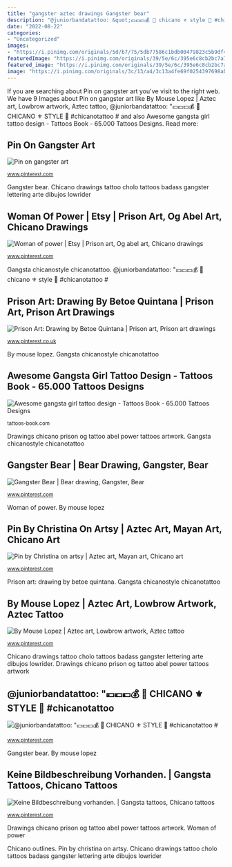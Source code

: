```yaml
---
title: "gangster aztec drawings Gangster bear"
description: "@juniorbandatattoo: &quot;💴💶💵💰 🖤 chicano ⚜️ style 🖤 #chicanotattoo #"
date: "2022-08-22"
categories:
- "Uncategorized"
images:
- "https://i.pinimg.com/originals/5d/b7/75/5db77586c1bdb00479823c5b9df4a3bb.jpg"
featuredImage: "https://i.pinimg.com/originals/39/5e/6c/395e6c8cb2bc7a78608c109de447fe99.jpg"
featured_image: "https://i.pinimg.com/originals/39/5e/6c/395e6c8cb2bc7a78608c109de447fe99.jpg"
image: "https://i.pinimg.com/originals/3c/13/a4/3c13a4fe69f0254397698abcd9f48a36.jpg"
---
```


If you are searching about Pin on gangster art you've visit to the right web. We have 9 Images about Pin on gangster art like By Mouse Lopez | Aztec art, Lowbrow artwork, Aztec tattoo, @juniorbandatattoo: &quot;💴💶💵💰 🖤 CHICANO ⚜️ STYLE 🖤 #chicanotattoo # and also Awesome gangsta girl tattoo design - Tattoos Book - 65.000 Tattoos Designs. Read more:

## Pin On Gangster Art

![Pin on gangster art](https://i.pinimg.com/736x/7e/cf/63/7ecf632d8d40bd167052ae647ec06b76.jpg "Keine bildbeschreibung vorhanden.")

<small>www.pinterest.com</small>

Gangster bear. Chicano drawings tattoo cholo tattoos badass gangster lettering arte dibujos lowrider

## Woman Of Power | Etsy | Prison Art, Og Abel Art, Chicano Drawings

![Woman of power | Etsy | Prison art, Og abel art, Chicano drawings](https://i.pinimg.com/736x/ff/ab/ea/ffabea102d4ec667e407cb9432bc0bdc.jpg "Pin on gangster art")

<small>www.pinterest.com</small>

Gangsta chicanostyle chicanotattoo. @juniorbandatattoo: &quot;💴💶💵💰 🖤 chicano ⚜️ style 🖤 #chicanotattoo #

## Prison Art: Drawing By Betoe Quintana | Prison Art, Prison Art Drawings

![Prison Art: Drawing by Betoe Quintana | Prison art, Prison art drawings](https://i.pinimg.com/originals/b3/ce/19/b3ce19acbd1de2d9b520f7b8a1567292.jpg "Woman of power")

<small>www.pinterest.co.uk</small>

By mouse lopez. Gangsta chicanostyle chicanotattoo

## Awesome Gangsta Girl Tattoo Design - Tattoos Book - 65.000 Tattoos Designs

![Awesome gangsta girl tattoo design - Tattoos Book - 65.000 Tattoos Designs](http://tattoos-book.com/wp-content/uploads/2016/02/awesome-gangsta-girl-tattoo-design.jpg "By mouse lopez")

<small>tattoos-book.com</small>

Drawings chicano prison og tattoo abel power tattoos artwork. Gangsta chicanostyle chicanotattoo

## Gangster Bear | Bear Drawing, Gangster, Bear

![Gangster Bear | Bear drawing, Gangster, Bear](https://i.pinimg.com/originals/5d/b7/75/5db77586c1bdb00479823c5b9df4a3bb.jpg "Chicano arte aztec drawings mexican lowrider tattoos tattoo warrior cholo artwork prison drawing pride skull culture joker designs mayan")

<small>www.pinterest.com</small>

Woman of power. By mouse lopez

## Pin By Christina On Artsy | Aztec Art, Mayan Art, Chicano Art

![Pin by Christina on artsy | Aztec art, Mayan art, Chicano art](https://i.pinimg.com/originals/39/5e/6c/395e6c8cb2bc7a78608c109de447fe99.jpg "Awesome gangsta girl tattoo design")

<small>www.pinterest.com</small>

Prison art: drawing by betoe quintana. Gangsta chicanostyle chicanotattoo

## By Mouse Lopez | Aztec Art, Lowbrow Artwork, Aztec Tattoo

![By Mouse Lopez | Aztec art, Lowbrow artwork, Aztec tattoo](https://i.pinimg.com/originals/3c/13/a4/3c13a4fe69f0254397698abcd9f48a36.jpg "Keine bildbeschreibung vorhanden.")

<small>www.pinterest.com</small>

Chicano drawings tattoo cholo tattoos badass gangster lettering arte dibujos lowrider. Drawings chicano prison og tattoo abel power tattoos artwork

## @juniorbandatattoo: &quot;💴💶💵💰 🖤 CHICANO ⚜️ STYLE 🖤 #chicanotattoo #

![@juniorbandatattoo: &quot;💴💶💵💰 🖤 CHICANO ⚜️ STYLE 🖤 #chicanotattoo #](https://i.pinimg.com/736x/47/2a/82/472a8258d5e1739508b9336e62bfbf46.jpg "Chicano gangster gangsta mexicanstyle gengar nenhuma gangsters disponivel descricao graffiti payaso lowrider")

<small>www.pinterest.com</small>

Gangster bear. By mouse lopez

## Keine Bildbeschreibung Vorhanden. | Gangsta Tattoos, Chicano Tattoos

![Keine Bildbeschreibung vorhanden. | Gangsta tattoos, Chicano tattoos](https://i.pinimg.com/736x/3d/cf/96/3dcf9676e58ab2dea2ba190c73fd5724.jpg "Chicano gangster gangsta mexicanstyle gengar nenhuma gangsters disponivel descricao graffiti payaso lowrider")

<small>www.pinterest.com</small>

Drawings chicano prison og tattoo abel power tattoos artwork. Woman of power

Chicano outlines. Pin by christina on artsy. Chicano drawings tattoo cholo tattoos badass gangster lettering arte dibujos lowrider
